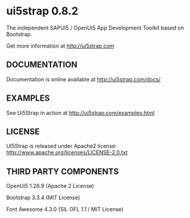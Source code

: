ui5strap 0.8.2
==============

The independent SAPUI5 / OpenUI5 App Development Toolkit based on Bootstrap.

Get more information at http://ui5strap.com

DOCUMENTATION
-------------

Documentation is online available at http://ui5strap.com/docs/

EXAMPLES
--------

See Ui5Strap in action at http://ui5strap.com/examples.html

LICENSE
-------

UI5Strap is released under Apache2 license: http://www.apache.org/licenses/LICENSE-2.0.txt

THIRD PARTY COMPONENTS
----------------------

OpenUi5 1.26.9 (Apache 2 License)

Bootstrap 3.3.4 (MIT License)

Font Awesome 4.3.0 (SIL OFL 1.1 / MIT License)
